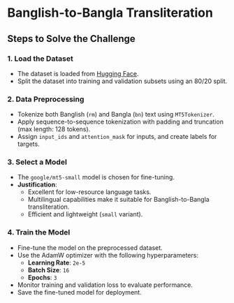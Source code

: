 # Banglish-to-Bangla Transliteration

## Steps to Solve the Challenge

### 1. Load the Dataset
- The dataset is loaded from [Hugging Face](https://huggingface.co/datasets/SKNahin/bengali-transliteration-data).
- Split the dataset into training and validation subsets using an 80/20 split.

### 2. Data Preprocessing
- Tokenize both Banglish (`rm`) and Bangla (`bn`) text using `MT5Tokenizer`.
- Apply sequence-to-sequence tokenization with padding and truncation (max length: 128 tokens).
- Assign `input_ids` and `attention_mask` for inputs, and create labels for targets.

### 3. Select a Model
- The `google/mt5-small` model is chosen for fine-tuning.
- **Justification**:
  - Excellent for low-resource language tasks.
  - Multilingual capabilities make it suitable for Banglish-to-Bangla transliteration.
  - Efficient and lightweight (`small` variant).

### 4. Train the Model
- Fine-tune the model on the preprocessed dataset.
- Use the AdamW optimizer with the following hyperparameters:
  - **Learning Rate**: `2e-5`
  - **Batch Size**: `16`
  - **Epochs**: `3`
- Monitor training and validation loss to evaluate performance.
- Save the fine-tuned model for deployment.


